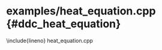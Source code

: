 <!--
Copyright (C) The DDC development team, see COPYRIGHT.md file

SPDX-License-Identifier: MIT
-->

# examples/heat_equation.cpp {#ddc_heat_equation}

\include{lineno} heat_equation.cpp
